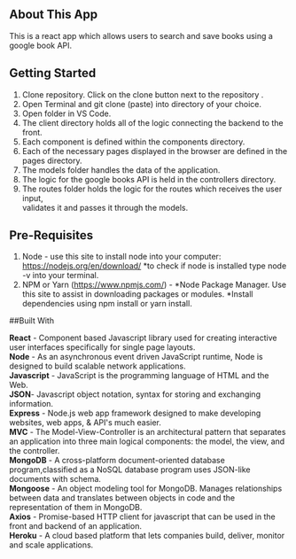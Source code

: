 
## About This App

This is a react app which allows users to search and save books using a google book API.

## Getting Started 

1. Clone repository. Click on the clone button next to the repository .<br>
2. Open Terminal and git clone (paste) into directory of your choice.<br>
3. Open folder in VS Code.<br>
4. The client directory holds all of the logic connecting the backend to the front.<br>
5. Each component is defined within the components directory.<br>
6. Each of the necessary pages displayed in the browser are defined in the pages directory.<br>
7. The models folder handles the data of the application.<br>
8. The logic for the google books API is held in the controllers directory.<br>
9. The routes folder holds the logic for the routes which receives the user input,<br>
   validates it and passes it through the models.<br>


## Pre-Requisites

1. Node - use this site to install node into your computer: https://nodejs.org/en/download/ *to check if node is installed type node -v into your terminal.<br>
2. NPM or Yarn (https://www.npmjs.com/) - *Node Package Manager. Use this site to assist in downloading packages or modules.
*Install dependencies using npm install or yarn install.

##Built With

**React** - Component based Javascript library used for creating interactive user interfaces specifically for single page layouts.<br>
**Node** - As an asynchronous event driven JavaScript runtime, Node is designed to build scalable network applications.<br>
**Javascript** - JavaScript is the programming language of HTML and the Web.<br>
**JSON**- Javascript object notation, syntax for storing and exchanging information.<br>
**Express** - Node.js web app framework designed to make developing websites, web apps, & API's much easier.<br>
**MVC** - The Model-View-Controller is an architectural pattern that separates an application into three main logical components: the    model, the view, and the controller.<br>
**MongoDB** - A cross-platform document-oriented database program,classified as a NoSQL database program uses JSON-like documents with schema.<br>
**Mongoose** - An object modeling tool for MongoDB. Manages relationships between data and translates between objects in code and the representation of them in MongoDB.<br>
**Axios** - Promise-based HTTP client for javascript that can be used in the front and backend of an application.<br>
**Heroku** - A cloud based platform that lets companies build, deliver, monitor and scale applications.<br>

